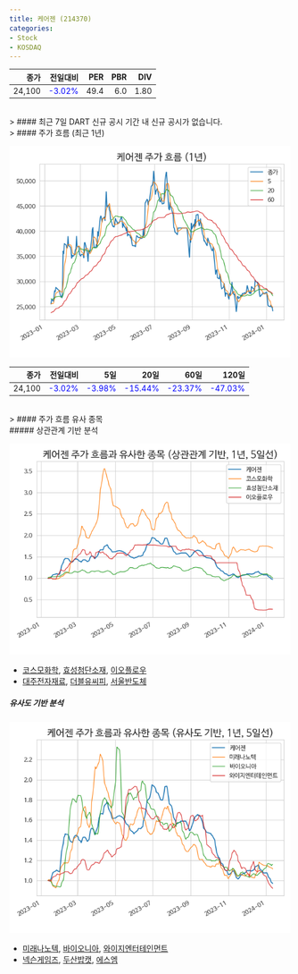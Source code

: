 ```yaml
---
title: 케어젠 (214370)
categories:
- Stock
- KOSDAQ
---
```


|종가|전일대비|PER|PBR|DIV|
|---:|-------:|--:|--:|--:|
|24,100|<span style="color: blue">-3.02%</span>|49.4|6.0|1.80|

<!-- more -->

<br>
> #### 최근 7일 DART 신규 공시
기간 내 신규 공시가 없습니다.

<br>
> #### 주가 흐름 (최근 1년)

![214370](/assets/images/stock/214370.png)

|종가|전일대비|5일|20일|60일|120일|
|---:|-------:|--:|---:|---:|----:|
|24,100|<span style="color: blue">-3.02%</span>|<span style="color: blue">-3.98%</span>|<span style="color: blue">-15.44%</span>|<span style="color: blue">-23.37%</span>|<span style="color: blue">-47.03%</span>|

<br>
> #### 주가 흐름 유사 종목
<br>
##### 상관관계 기반 분석

![214370](/assets/images/stock/214370_corr.png)
- [코스모화학](/005420/), [효성첨단소재](/298050/), [이오플로우](/294090/)
- [대주전자재료](/078600/), [더블유씨피](/393890/), [서울반도체](/046890/)

##### 유사도 기반 분석

![214370](/assets/images/stock/214370_sim.png)
- [미래나노텍](/095500/), [바이오니아](/064550/), [와이지엔터테인먼트](/122870/)
- [넥슨게임즈](/225570/), [두산밥캣](/241560/), [에스엠](/041510/)
